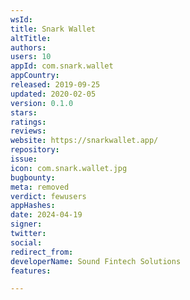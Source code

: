 ```yaml
---
wsId: 
title: Snark Wallet
altTitle: 
authors: 
users: 10
appId: com.snark.wallet
appCountry: 
released: 2019-09-25
updated: 2020-02-05
version: 0.1.0
stars: 
ratings: 
reviews: 
website: https://snarkwallet.app/
repository: 
issue: 
icon: com.snark.wallet.jpg
bugbounty: 
meta: removed
verdict: fewusers
appHashes: 
date: 2024-04-19
signer: 
twitter: 
social: 
redirect_from: 
developerName: Sound Fintech Solutions
features: 

---
```


